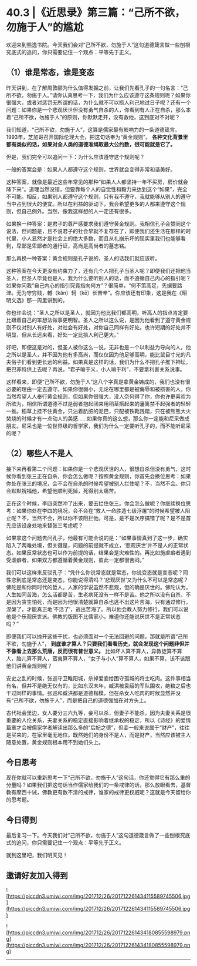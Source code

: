 # 40.3 |《近思录》第三篇：“己所不欲，勿施于人”的尴尬

欢迎来到熊逸书院。今天我们会对“己所不欲，勿施于人”这句道德箴言做一些刨根究底式的追问，你只需要记住一个观点：平等先于正义。

## （1）谁是常态，谁是变态

昨天讲到，在了解周敦颐为什么值得发掘之前，让我们先看孔子的一句名言：“己所不欲，勿施于人。”请你认真思考一下，我们为什么应该遵守这条规则呢？如果你很强大，或者对惩罚无所谓的话，为什么就不可以损人利己地过日子呢？还有一个问题：如果你是一个悲观厌世但没有勇气自杀的人，你看到有人正在自杀，那么本着“己所不欲，勿施于人”的原则，你默默走开，没有救他，这到底对不对呢？

我们知道，“己所不欲，勿施于人”，这算是儒家最有影响力的一条道德箴言。1993年，芝加哥召开国际伦理大会，把这句话奉为“黄金规则”。 **各种文化背景里都有类似的话，如果对全人类的道德准绳取最大公约数，很可能就是它了。**

但是，我们完全可以追问一下：为什么应该遵守这个规则呢？

一般的答案会是：如果人人都遵守这个规则，世界就会变得非常和谐美好。

这种答案，就像是最近这些年常见的那种“如果人人都坚持一年不买房，房价就会降下来”。道理当然没错，但要靠每个人的自觉性和毅力来达到这个“如果”，完全不可能。相反，如果别人都遵守这个规则，只有我不遵守，我就能够从别人的遵守当中占到很大的便宜。所以在利益的驱动下，我会希望更多的人都来遵守这个规则，但自己例外。当然，像我这样想的人一定还有很多。

如果换一种答案：是君子的尊严感要求我们遵守黄金规则。我相信孔子会赞同这个说法，但问题是，且不说君子的社会早就不复存在了，即便我们还生活在那样的时代里，小人显然才是社会上的绝大多数，而且从礼崩乐坏的现实里我们也能够看到，卑鄙是卑鄙者的通行证，高尚是高尚者的墓志铭。

那么再换一种答案：黄金规则是孔子说的，圣人的话我们就应该听。

这种答案在今天更没有约束力了，还有几个人把孔子当圣人呢？即便我们还把他当圣人，但圣人毕竟也是人，我为什么要听别人的话，而不遵循自己内心的指引呢？如果你问我“自己内心的指引究竟指向何方”？很简单，“何不策高足，先据要路津。无为守穷贱，轗（kǎn）轲（kē）长苦辛”。你应该还有印象，这是我在《昭明文选》那一周里讲到的。

你也许会说：“圣人之所以是圣人，就因为他比我们都高明，听高人的指点肯定要比跟着自己的笨想法做事更明智。圣人之所以这么说，是因为他看到了遵守黄金规则不仅对别人有好处，对社会有好处，对你自己同样有好处。也许短期的好处并不明显，但从长远来看，好处一定比损人利己更大。”

好吧，即便这是对的，但圣人被你这么一说，无非也是一个以利益为导向的人，他之所以是圣人，并不因为他有多高尚，而仅仅因为他足够高明，能比鼠目寸光的凡夫俗子们看到更长远的利益。如果真是这样的话，我们为什么不把孔子推下神坛，把巴菲特供上去呢？再说，“君子喻于义，小人喻于利”，不要拿利害关系说事。

这样看来，即便“己所不欲，勿施于人”这八个字真是拿黄金铸成的，我们也没有很必要的理由一定去遵守。如果你很弱小，无论在哪里都是被侮辱和被损害的人，你当然希望人人奉行黄金规则，但如果你很强大，没人奈何得了你，你也许更喜欢为所欲为，相信所谓道德不过是弱者抱起团来用稻草搭起来的藩篱禁不起强者的轻轻一推。稻草上挂不住黄金，只沾着肮脏的泥巴，只配被铁靴践踏，只在被熊熊大火焚烧的时候才有一点动人的美感……如果你真的这么想，那么你一定能和尼采做成朋友。尼采也是一位世界级的哲学家，我们为什么一定要听孔子的，而不能听尼采的呢？

## （2）哪些人不是人

接下来再看第二个问题：如果你是一个悲观厌世的人，很想自杀但没有勇气，这时候你看到张三正在自杀，你会怎么做呢？按照黄金规则，你首先会换位思考：如果你处在张三的境况，会不会在自杀的时候希望被别人拦住呢？不，当然不会。你只会默默祝福他，希望他顺利死掉，死得别太痛苦。

正在这个时候，李四突然冲了出来，要去拦住张三。你会怎么做呢？你继续换位思考：如果你处在李四的境况，会不会在“救人一命胜造七级浮屠”的时候希望被人阻止呢？不，当然不会，所以你不该阻拦他。可是，是不是次序搞错了呢？是不是首先应该设身处地来替张三考虑呢？

如果拿这个问题去问孔子，他最有可能会说的是：“如果事情真到了这一步，确实陷入了两难处境，但关键是，问题的前提就不成立，‘悲观厌世’并不是人的正常状态。如果反常状态也可以作为前提的话，结果会是灾难性的。再比如施虐癖者遇到受虐癖者，如果双方都遵循着黄金规则，彼此一定都很苦闷。”

我们可以这样来反驳孔子：“凭什么你说常态就是常态，你说变态就是变态呢？同性恋到底是常态还是变态，你能说得清吗？‘悲观厌世’又为什么不可以是常态呢？佛陀是和你同时代的哲人，人家的学说虽然不悲观，但的确是厌世的。佛陀认为，人生如同苦海，怎么活都是苦，生老病死没有一样不是苦。他之所以没有自杀，不是因为贪生怕死，而是因为他很清楚就算自杀也逃不出这片苦海，只有通过修行，涅槃了，才能真正地‘不活了’，逃出苦海了。所以他会教人努力修行，我们可以说他是个乐观厌世派。佛教的版图不比儒家小，难道你还能说厌世不是正常状态吗？”

即便我们可以抛开这些干扰，也必须面对一个无法回避的问题，那就是所谓“己所不欲，勿施于人”， **到底谁才算人？只要我们看看历史，就会发现这个问题非但并不像看上去那么荒唐，反而很有普世意义。** 比如坏人算不算人，异教徒算不算人，胎儿算不算人，蛮夷算不算人，“女子与小人”算不算人，如果不算，该不该跟他们讲黄金规则呢？

安史之乱的时候，张巡守卫睢阳城，杀掉爱妾给困守孤城的将士吃肉。这件事相当有名，但并不是绝无仅有的，比如东汉末年，臧洪被袁绍的军队围攻，绝粮之后也干过同样的事情。张巡和臧洪都是道德楷模，但在杀女人吃肉的时候显然并没有“己所不欲，勿施于人”，而是把自己的道德强加在对方头上。

古代社会里边，女人要分三六九等，妾可以杀，但妻子不能杀，因为夫妻关系是很重要的人伦关系，夫妻关系的稳定直接影响着继承权的稳定，所以《诗经》的爱情篇章才会被儒家学者解读出那么多的“后妃之德”，但妾一般来说属于“财产”，往往是买来的，在家里毫无地位。既然她们的身份不是人，而是财产，当然应该被主人随意处置，黄金规则根本用不到她们头上。

## 今日思考

现在你就可以重新思考一下“己所不欲，勿施于人”这句话，你还觉得它有那么重的分量吗？如果我们把这句话当作儒家给我们的一条戒律的话，那么放眼看去，基督教有摩西十诫，佛教更有数不清的戒律，谁家的戒律更权威呢？这就是今天留给你的思考题。

## 今日得到

最后复习一下。今天我们对“己所不欲，勿施于人”这句道德箴言做了一些刨根究底式的追问，你只需要记住一个观点：平等先于正义。

就到这里吧，我们明天见！

## 邀请好友加入得到

![https://piccdn3.umiwi.com/img/201712/26/201712261434115589745506.jpg](https://piccdn3.umiwi.com/img/201712/26/201712261434115589745506.jpg)

![https://piccdn3.umiwi.com/img/201712/26/201712261434180855598979.png](https://piccdn3.umiwi.com/img/201712/26/201712261434180855598979.png)

---
